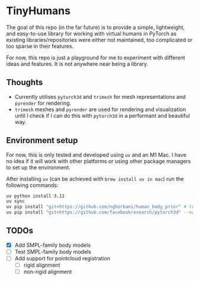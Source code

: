 # TinyHumans
The goal of this repo (in the far future) is to provide a simple, lightweight, and easy-to-use library for working with virtual humans in PyTorch as existing libraries/repositories were either not maintained, too complicated or too sparse in their features.

For now, this repo is just a playground for me to experiment with different ideas and features. It is not anywhere near being a library.

## Thoughts
- Currently utilises `pytorch3d` and `trimesh` for mesh representations and `pyrender` for rendering.
- `trimesh` meshes and `pyrender` are used for rendering and visualization until I check if I can do this with `pytorch3d` in a performant and beautiful way.

## Environment setup
For now, this is only tested and developed using `uv` and an M1 Mac. I have no idea if it will work with other platforms or using other package managers to set up the environment.

After installing `uv` (can be achieved with `brew install uv in mac`) run the following commands:
```bash
uv python install 3.11
uv sync
uv pip install "git+https://github.com/nghorbani/human_body_prior" # to run vposer.ipynb
uv pip install "git+https://github.com/facebookresearch/pytorch3d" --no-build-isolation
```

## TODOs
- [x] Add SMPL-family body models
- [ ] Test SMPL-family body models
- [ ] Add support for pointcloud registration
    - [ ] rigid alignment
    - [ ] non-rigid alignment
